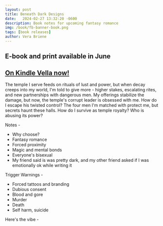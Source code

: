 ```yaml
---
layout: post
title: Beneath Dark Designs 
date:   2024-02-27 13:32:20 -0600
description: Book notes for upcoming fantasy romance
img: /book/fb-banner-book.png
tags: [book releases]
author: Vera Briene
---
```


## E-book and print available in June
## [On Kindle Vella now!](https://www.amazon.com/kindle-vella/story/B0CN592DMS)


The temple I serve feeds on rituals of lust and power, but when decay creeps into my world, I'm told to give more - higher stakes, escalating rites, and new partnerships with dangerous men. My offerings stabilize the damage, but now, the temple's corrupt leader is obsessed with me. How do I escape his twisted control? The four men I'm matched with protect me, but secrets haunt these halls. How do I survive as temple royalty? Who is abusing its power?

Notes -
- Why choose?
- Fantasy romance
- Forced proximity
- Magic and mental bonds
- Everyone's bisexual
- My friend said is was pretty dark, and my other friend asked if I was emotionally ok while writing it

Trigger Warnings -
- Forced tattoos and branding
- Dubious consent
- Blood and gore
- Murder
- Death
- Self harm, suicide

Here's the vibe -

<a data-pin-do="embedBoard" data-pin-board-width="800" data-pin-scale-height="640" data-pin-scale-width="120" href="https://www.pinterest.com/verabrieneauthor/cesa-and-yassina/"></a>

